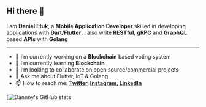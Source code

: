 ## Hi there 👋

I am **Daniel Etuk**, a **Mobile Application Developer** skilled in developing applications with **Dart/Flutter**. I also write **RESTful**, **gRPC** and **GraphQL** based **APIs** with **Golang** 

---

- 🔭 I’m currently working on a **Blockchain** based voting system
- 🌱 I’m currently learning **Blockchain**
- 👯 I’m looking to collaborate on open source/commercial projects
- 💬 Ask me about Flutter, IoT & Golang
- 📫 How to reach me:
  **[Twitter](https://twitter.com/0xdanny), [Instagram](https://instagram.com/danny.leo12), [LinkedIn](https://www.linkedin.com/in/daniel-etuk-a97683206)**
  
[![Dannny's GitHub stats](https://github-readme-stats.vercel.app/api?username=0xdanny&count_private=true&show_icons=true&hide_border=true&theme=dark)

